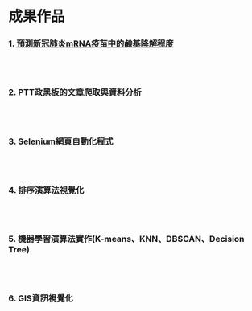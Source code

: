 # 成果作品

### 1. [**預測新冠肺炎mRNA疫苗中的鹼基降解程度**](/1.%20預測新冠肺炎mRNA疫苗中的鹼基降解程度)
<br><br/>

### 2. **PTT政黑板的文章爬取與資料分析**


<br><br/>

### 3. **Selenium網頁自動化程式**


<br><br/>

### 4. **排序演算法視覺化**


<br><br/>

### 5. **機器學習演算法實作(K-means、KNN、DBSCAN、Decision Tree)**


<br><br/>

### 6. **GIS資訊視覺化**
